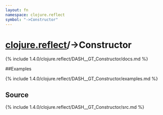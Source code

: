 ```yaml
---
layout: fn
namespace: clojure.reflect
symbol: "->Constructor"
---
```


# [clojure.reflect](../)/->Constructor

{% include 1.4.0/clojure.reflect/DASH__GT_Constructor/docs.md %}

##Examples

{% include 1.4.0/clojure.reflect/DASH__GT_Constructor/examples.md %}
## Source
{% include 1.4.0/clojure.reflect/DASH__GT_Constructor/src.md %}

